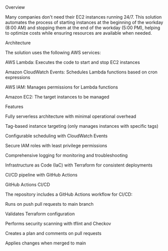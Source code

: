 Overview 

Many companies don't need their EC2 instances running 24/7. This solution automates the process of starting instances at the beginning of the workday (8:00 AM) and stopping them at the end of the workday (5:00 PM), helping to optimize costs while ensuring resources are available when needed. 

Architecture 

The solution uses the following AWS services: 

AWS Lambda: Executes the code to start and stop EC2 instances 

Amazon CloudWatch Events: Schedules Lambda functions based on cron expressions 

AWS IAM: Manages permissions for Lambda functions 

Amazon EC2: The target instances to be managed 

 

Features 

Fully serverless architecture with minimal operational overhead 

Tag-based instance targeting (only manages instances with specific tags) 

Configurable scheduling with CloudWatch Events 

Secure IAM roles with least privilege permissions 

Comprehensive logging for monitoring and troubleshooting 

Infrastructure as Code (IaC) with Terraform for consistent deployments 

CI/CD pipeline with GitHub Actions 

 

GitHub Actions CI/CD 

The repository includes a GitHub Actions workflow for CI/CD: 

Runs on push pull requests to main branch 

Validates Terraform configuration 

Performs security scanning with tflint and Checkov 

Creates a plan and comments on pull requests 

Applies changes when merged to main 
